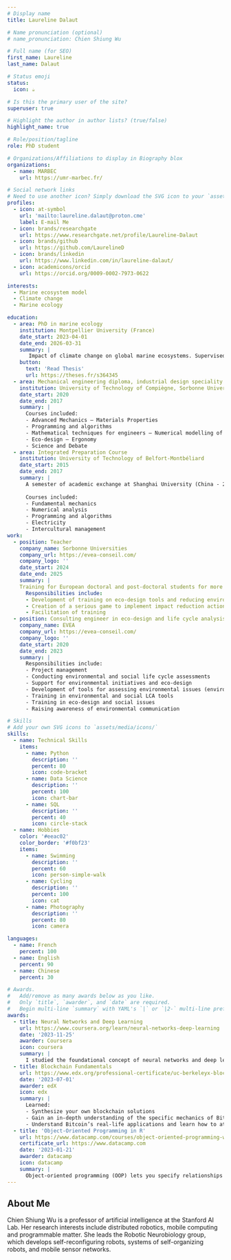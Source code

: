 ```yaml
---
# Display name
title: Laureline Dalaut

# Name pronunciation (optional)
# name_pronunciation: Chien Shiung Wu

# Full name (for SEO)
first_name: Laureline
last_name: Dalaut

# Status emoji
status:
  icon: ☕️

# Is this the primary user of the site?
superuser: true

# Highlight the author in author lists? (true/false)
highlight_name: true

# Role/position/tagline
role: PhD student

# Organizations/Affiliations to display in Biography blox
organizations:
  - name: MARBEC
    url: https://umr-marbec.fr/

# Social network links
# Need to use another icon? Simply download the SVG icon to your `assets/media/icons/` folder.
profiles:
  - icon: at-symbol
    url: 'mailto:laureline.dalaut@proton.cme'
    label: E-mail Me
  - icon: brands/researchgate
    url: https://www.researchgate.net/profile/Laureline-Dalaut
  - icon: brands/github
    url: https://github.com/LaurelineD
  - icon: brands/linkedin
    url: https://www.linkedin.com/in/laureline-dalaut/
  - icon: academicons/orcid
    url: https://orcid.org/0009-0002-7973-0622

interests:
  - Marine ecosystem model
  - Climate change
  - Marine ecology

education:
  - area: PhD in marine ecology
    institution: Montpellier University (France)
    date_start: 2023-04-01
    date_end: 2026-03-31
    summary: |
       Impact of climate change on global marine ecosystems. Supervised by Olivier Maury and Matthieu Lengaigne.
    button:
      text: 'Read Thesis'
      url: https://theses.fr/s364345
  - area: Mechanical engineering diploma, industrial design speciality
    institution: University of Technology of Compiègne, Sorbonne University Alliance (France)
    date_start: 2020
    date_end: 2017
    summary: |
      Courses included:
      - Advanced Mechanics – Materials Properties
      - Programming and algorithms
      - Mathematical techniques for engineers – Numerical modelling of engineering problems
      - Eco-design – Ergonomy
      - Science and Debate
  - area: Integrated Preparation Course
    institution: University of Technology of Belfort-Montbéliard
    date_start: 2015
    date_end: 2017
    summary: |
      A semester of academic exchange at Shanghai University (China - 2017)
      
      Courses included:
      - Fundamental mechanics
      - Numerical analysis
      - Programming and algorithms 
      - Electricity
      - Intercultural management
work:
  - position: Teacher
    company_name: Sorbonne Universities
    company_url: https://evea-conseil.com/
    company_logo: ''
    date_start: 2024
    date_end: 2025
    summary: |
    Training for European doctoral and post-doctoral students for more sustainable research within YUFE (Young Universities for the Future of Europe)
      Responsibilities include:
      - Development of training on eco-design tools and reducing environmental impact in a research laboratory
      - Creation of a serious game to implement impact reduction actions within a laboratory
      - Facilitation of training
  - position: Consulting engineer in eco-design and life cycle analysis
    company_name: EVEA
    company_url: https://evea-conseil.com/
    company_logo: ''
    date_start: 2020
    date_end: 2023
    summary: |
      Responsibilities include:
      - Project management
      - Conducting environmental and social life cycle assessments
      - Support for environmental initiatives and eco-design
      - Development of tools for assessing environmental issues (environmental footprint calculator)
      - Training in environmental and social LCA tools
      - Training in eco-design and social issues
      - Raising awareness of environmental communication

# Skills
# Add your own SVG icons to `assets/media/icons/`
skills:
  - name: Technical Skills
    items:
      - name: Python
        description: ''
        percent: 80
        icon: code-bracket
      - name: Data Science
        description: ''
        percent: 100
        icon: chart-bar
      - name: SQL
        description: ''
        percent: 40
        icon: circle-stack
  - name: Hobbies
    color: '#eeac02'
    color_border: '#f0bf23'
    items:
      - name: Swimming
        description: ''
        percent: 60
        icon: person-simple-walk
      - name: Cycling
        description: ''
        percent: 100
        icon: cat
      - name: Photography
        description: ''
        percent: 80
        icon: camera

languages:
  - name: French
    percent: 100
  - name: English
    percent: 90
  - name: Chinese
    percent: 30

# Awards.
#   Add/remove as many awards below as you like.
#   Only `title`, `awarder`, and `date` are required.
#   Begin multi-line `summary` with YAML's `|` or `|2-` multi-line prefix and indent 2 spaces below.
awards:
  - title: Neural Networks and Deep Learning
    url: https://www.coursera.org/learn/neural-networks-deep-learning
    date: '2023-11-25'
    awarder: Coursera
    icon: coursera
    summary: |
      I studied the foundational concept of neural networks and deep learning. By the end, I was familiar with the significant technological trends driving the rise of deep learning; build, train, and apply fully connected deep neural networks; implement efficient (vectorized) neural networks; identify key parameters in a neural network’s architecture; and apply deep learning to your own applications.
  - title: Blockchain Fundamentals
    url: https://www.edx.org/professional-certificate/uc-berkeleyx-blockchain-fundamentals
    date: '2023-07-01'
    awarder: edX
    icon: edx
    summary: |
      Learned:
      - Synthesize your own blockchain solutions
      - Gain an in-depth understanding of the specific mechanics of Bitcoin
      - Understand Bitcoin’s real-life applications and learn how to attack and destroy Bitcoin, Ethereum, smart contracts and Dapps, and alternatives to Bitcoin’s Proof-of-Work consensus algorithm
  - title: 'Object-Oriented Programming in R'
    url: https://www.datacamp.com/courses/object-oriented-programming-with-s3-and-r6-in-r
    certificate_url: https://www.datacamp.com
    date: '2023-01-21'
    awarder: datacamp
    icon: datacamp
    summary: |
      Object-oriented programming (OOP) lets you specify relationships between functions and the objects that they can act on, helping you manage complexity in your code. This is an intermediate level course, providing an introduction to OOP, using the S3 and R6 systems. S3 is a great day-to-day R programming tool that simplifies some of the functions that you write. R6 is especially useful for industry-specific analyses, working with web APIs, and building GUIs.
---
```


## About Me

Chien Shiung Wu is a professor of artificial intelligence at the Stanford AI Lab. Her research interests include distributed robotics, mobile computing and programmable matter. She leads the Robotic Neurobiology group, which develops self-reconfiguring robots, systems of self-organizing robots, and mobile sensor networks.
